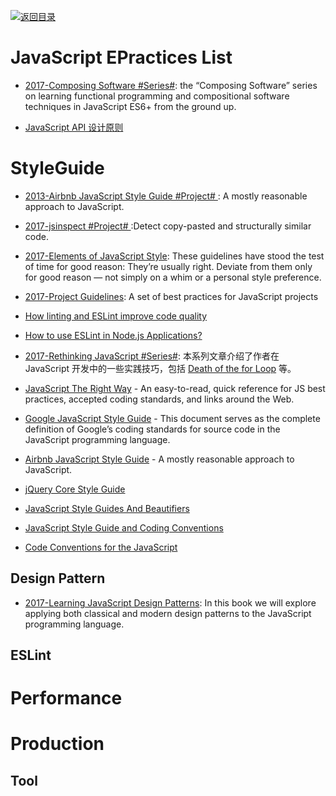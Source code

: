 [![返回目录](https://user-images.githubusercontent.com/5803001/38079637-ff0abcf0-3371-11e8-9b76-ad651620afc7.jpg)](https://github.com/wx-chevalier/Awesome-Lists)

# JavaScript EPractices List

- [2017-Composing Software #Series#](https://parg.co/bJ4): the “Composing Software” series on learning functional programming and compositional software techniques in JavaScript ES6+ from the ground up.

- [JavaScript API 设计原则](http://jinlong.github.io/2015/08/31/secrets-of-awesome-javascript-api-design/?utm_source=tuicool)

# StyleGuide

- [2013-Airbnb JavaScript Style Guide #Project# ](https://github.com/airbnb/javascript): A mostly reasonable approach to JavaScript.

- [2017-jsinspect #Project# ](https://github.com/danielstjules/jsinspect):Detect copy-pasted and structurally similar code.

- [2017-Elements of JavaScript Style](https://medium.com/javascript-scene/elements-of-javascript-style-caa8821cb99f): These guidelines have stood the test of time for good reason: They’re usually right. Deviate from them only for good reason — not simply on a whim or a personal style preference.

- [2017-Project Guidelines](https://parg.co/bI3): A set of best practices for JavaScript projects

- [How linting and ESLint improve code quality](http://6me.us/J450)

- [How to use ESLint in Node.js Applications?](https://hackernoon.com/how-to-use-eslint-in-node-js-applications-cc4b2298ce55)

- [2017-Rethinking JavaScript #Series#](http://6me.us/Mi8op): 本系列文章介绍了作者在 JavaScript 开发中的一些实践技巧，包括 [Death of the for Loop](https://hackernoon.com/rethinking-javascript-death-of-the-for-loop-c431564c84a8) 等。

- [JavaScript The Right Way](http://jstherightway.org/) - An easy-to-read, quick reference for JS best practices, accepted coding standards, and links around the Web.

- [Google JavaScript Style Guide](https://google.github.io/styleguide/jsguide.html) - This document serves as the complete definition of Google’s coding standards for source code in the JavaScript programming language.

- [Airbnb JavaScript Style Guide](https://github.com/airbnb/javascript) - A mostly reasonable approach to JavaScript.

- [jQuery Core Style Guide](http://contribute.jquery.org/style-guide/js/)

- [JavaScript Style Guides And Beautifiers](https://addyosmani.com/blog/javascript-style-guides-and-beautifiers/)

- [JavaScript Style Guide and Coding Conventions](https://www.w3schools.com/js/js_conventions.asp)

- [Code Conventions for the JavaScript](http://javascript.crockford.com/code.html)

## Design Pattern

- [2017-Learning JavaScript Design Patterns](https://addyosmani.com/resources/essentialjsdesignpatterns/book/): In this book we will explore applying both classical and modern design patterns to the JavaScript programming language.

## ESLint

# Performance

# Production

## Tool
